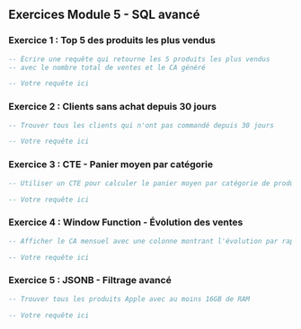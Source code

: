 ## Exercices Module 5 - SQL avancé

### Exercice 1 : Top 5 des produits les plus vendus
```sql
-- Écrire une requête qui retourne les 5 produits les plus vendus
-- avec le nombre total de ventes et le CA généré

-- Votre requête ici
```

### Exercice 2 : Clients sans achat depuis 30 jours
```sql
-- Trouver tous les clients qui n'ont pas commandé depuis 30 jours

-- Votre requête ici
```

### Exercice 3 : CTE - Panier moyen par catégorie
```sql
-- Utiliser un CTE pour calculer le panier moyen par catégorie de produits

-- Votre requête ici
```

### Exercice 4 : Window Function - Évolution des ventes
```sql
-- Afficher le CA mensuel avec une colonne montrant l'évolution par rapport au mois précédent

-- Votre requête ici
```

### Exercice 5 : JSONB - Filtrage avancé
```sql
-- Trouver tous les produits Apple avec au moins 16GB de RAM

-- Votre requête ici
```
